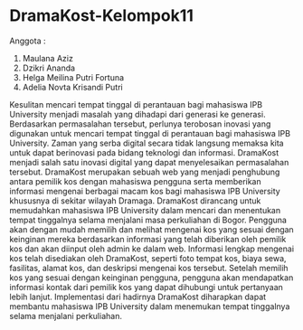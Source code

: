 # DramaKost-Kelompok11

Anggota :

1. Maulana Aziz
2. Dzikri Ananda 
3. Helga Meilina Putri Fortuna
4. Adelia Novta Krisandi Putri

  Kesulitan mencari tempat tinggal di perantauan bagi mahasiswa IPB University menjadi masalah yang dihadapi dari generasi ke generasi. Berdasarkan permasalahan tersebut, perlunya terobosan inovasi yang digunakan untuk mencari tempat tinggal di perantauan bagi mahasiswa IPB University. Zaman yang serba digital secara tidak langsung memaksa kita untuk dapat berinovasi pada bidang teknologi dan informasi. DramaKost menjadi salah satu inovasi digital yang dapat menyelesaikan permasalahan tersebut. DramaKost merupakan sebuah web yang menjadi penghubung antara pemilik kos dengan mahasiswa pengguna serta memberikan informasi mengenai berbagai macam kos bagi mahasiswa IPB University khususnya di sekitar wilayah Dramaga. DramaKost dirancang untuk memudahkan mahasiswa IPB University dalam mencari dan menentukan tempat tinggalnya selama menjalani masa perkuliahan di Bogor. 
	Pengguna akan dengan mudah memilih dan melihat mengenai kos yang sesuai dengan keinginan mereka berdasarkan informasi yang telah diberikan oleh pemilik kos dan akan diinput oleh admin ke dalam web. Informasi lengkap mengenai kos telah disediakan oleh DramaKost, seperti foto tempat kos, biaya sewa, fasilitas, alamat kos, dan deskripsi mengenai kos tersebut.  Setelah memilih kos yang sesuai dengan keinginan pengguna, pengguna akan mendapatkan informasi kontak dari pemilik kos yang dapat dihubungi untuk pertanyaan lebih lanjut. Implementasi dari hadirnya DramaKost diharapkan dapat membantu mahasiswa IPB University dalam menemukan tempat tinggalnya selama menjalani perkuliahan.
